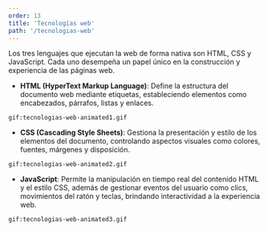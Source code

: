 ```yaml
---
order: 13
title: 'Tecnologías web'
path: '/tecnologias-web'
---
```


Los tres lenguajes que ejecutan la web de forma nativa son HTML, CSS y JavaScript. Cada uno desempeña un papel único en la construcción y experiencia de las páginas web.

- **HTML (HyperText Markup Language)**: Define la estructura del documento web mediante etiquetas, estableciendo elementos como encabezados, párrafos, listas y enlaces.

`gif:tecnologias-web-animated1.gif`

- **CSS (Cascading Style Sheets)**: Gestiona la presentación y estilo de los elementos del documento, controlando aspectos visuales como colores, fuentes, márgenes y disposición.

`gif:tecnologias-web-animated2.gif`

- **JavaScript**: Permite la manipulación en tiempo real del contenido HTML y el estilo CSS, además de gestionar eventos del usuario como clics, movimientos del ratón y teclas, brindando interactividad a la experiencia web.

`gif:tecnologias-web-animated3.gif`
